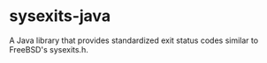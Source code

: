 # sysexits-java
A Java library that provides standardized exit status codes similar to FreeBSD's sysexits.h.
